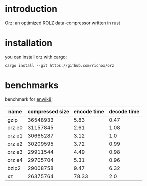 introduction
============
Orz: an optimized ROLZ data-compressor written in rust

installation
============
you can install orz with cargo:

    cargo install --git https://github.com/richox/orz

benchmarks
==========
benchmark for [enwik8](http://mattmahoney.net/dc/text):

| name   | compressed size | encode time | decode time |
|--------|-----------------|-------------|-------------|
| gzip   | 36548933        | 5.83        | 0.47        |
| orz e0 | 31157845        | 2.61        | 1.08        |
| orz e1 | 30665287        | 3.12        | 1.0         |
| orz e2 | 30209595        | 3.72        | 0.99        |
| orz e3 | 29911544        | 4.49        | 0.98        |
| orz e4 | 29705704        | 5.31        | 0.96        |
| bzip2  | 29008758        | 9.47        | 6.32        |
| xz     | 26375764        | 78.33       | 2.0         |
